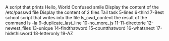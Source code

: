 A script that prints Hello, World
Confused smile
Display the content of the /etc/passwd file
Display the content of 2 files
Tail task
5-lines
6-third
7-Best school
script that writes into the file ls_cwd_content the result of the command ls -la
9-duplicate_last_line
10-no_more_js
11-11-directorie
12-newest_files
13-unique
14-findthatword
15-countthatword
16-whatsnext
17-hidethisword
18-letteronly
19-AZ
